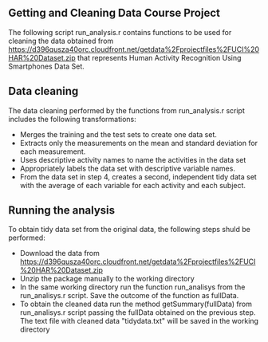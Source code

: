 ## Getting and Cleaning Data Course Project

The following script run_analysis.r contains functions to be used for cleaning the data obtained from https://d396qusza40orc.cloudfront.net/getdata%2Fprojectfiles%2FUCI%20HAR%20Dataset.zip that represents Human Activity Recognition Using Smartphones Data Set.

## Data cleaning

The data cleaning performed by the functions from run_analysis.r script includes the following transformations:

* Merges the training and the test sets to create one data set.
* Extracts only the measurements on the mean and standard deviation for each measurement. 
* Uses descriptive activity names to name the activities in the data set
* Appropriately labels the data set with descriptive variable names. 
* From the data set in step 4, creates a second, independent tidy data set with the average of each variable for each activity and each subject. 

## Running the analysis

To obtain tidy data set from the original data, the following steps shuld be performed:

* Download the data from https://d396qusza40orc.cloudfront.net/getdata%2Fprojectfiles%2FUCI%20HAR%20Dataset.zip 
* Unzip the package manually to the working directory
* In the same working directory run the function run_analisys from the run_analisys.r script. Save the outcome of the function as fullData. 
* To obtain the cleaned data run the method getSummary(fullData) from run_analisys.r script passing the fullData obtained on the previous step. The text file with cleaned data "tidydata.txt" will be saved in the working directory